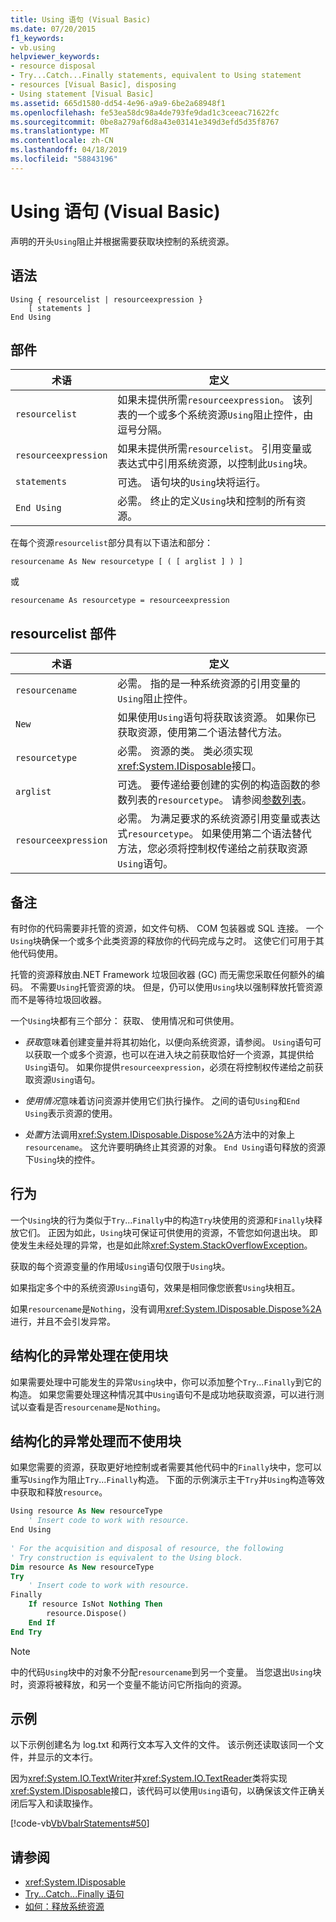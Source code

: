 ```yaml
---
title: Using 语句 (Visual Basic)
ms.date: 07/20/2015
f1_keywords:
- vb.using
helpviewer_keywords:
- resource disposal
- Try...Catch...Finally statements, equivalent to Using statement
- resources [Visual Basic], disposing
- Using statement [Visual Basic]
ms.assetid: 665d1580-dd54-4e96-a9a9-6be2a68948f1
ms.openlocfilehash: fe53ea58dc98a4de793fe9dad1c3ceeac71622fc
ms.sourcegitcommit: 0be8a279af6d8a43e03141e349d3efd5d35f8767
ms.translationtype: MT
ms.contentlocale: zh-CN
ms.lasthandoff: 04/18/2019
ms.locfileid: "58843196"
---
```

# <a name="using-statement-visual-basic"></a>Using 语句 (Visual Basic)
声明的开头`Using`阻止并根据需要获取块控制的系统资源。  
  
## <a name="syntax"></a>语法  
  
```  
Using { resourcelist | resourceexpression }  
    [ statements ]  
End Using  
```  
  
## <a name="parts"></a>部件  
  
|术语|定义|  
|---|---|  
|`resourcelist`|如果未提供所需`resourceexpression`。 该列表的一个或多个系统资源`Using`阻止控件，由逗号分隔。|  
|`resourceexpression`|如果未提供所需`resourcelist`。 引用变量或表达式中引用系统资源，以控制此`Using`块。|  
|`statements`|可选。 语句块的`Using`块将运行。|  
|`End Using`|必需。 终止的定义`Using`块和控制的所有资源。|  
  
 在每个资源`resourcelist`部分具有以下语法和部分：  
  
 `resourcename As New resourcetype [ ( [ arglist ] ) ]`  
  
 或  
  
 `resourcename As resourcetype = resourceexpression`  
  
## <a name="resourcelist-parts"></a>resourcelist 部件  
  
|术语|定义|  
|---|---|  
|`resourcename`|必需。 指的是一种系统资源的引用变量的`Using`阻止控件。|  
|`New`|如果使用`Using`语句将获取该资源。 如果你已获取资源，使用第二个语法替代方法。|  
|`resourcetype`|必需。 资源的类。 类必须实现<xref:System.IDisposable>接口。|  
|`arglist`|可选。 要传递给要创建的实例的构造函数的参数列表的`resourcetype`。 请参阅[参数列表](../../../visual-basic/language-reference/statements/parameter-list.md)。|  
|`resourceexpression`|必需。 为满足要求的系统资源引用变量或表达式`resourcetype`。 如果使用第二个语法替代方法，您必须将控制权传递给之前获取资源`Using`语句。|  
  
## <a name="remarks"></a>备注  
 有时你的代码需要非托管的资源，如文件句柄、 COM 包装器或 SQL 连接。 一个`Using`块确保一个或多个此类资源的释放你的代码完成与之时。 这使它们可用于其他代码使用。  
  
 托管的资源释放由.NET Framework 垃圾回收器 (GC) 而无需您采取任何额外的编码。 不需要`Using`托管资源的块。 但是，仍可以使用`Using`块以强制释放托管资源而不是等待垃圾回收器。  
  
 一个`Using`块都有三个部分： 获取、 使用情况和可供使用。  
  
-   *获取*意味着创建变量并将其初始化，以便向系统资源，请参阅。 `Using`语句可以获取一个或多个资源，也可以在进入块之前获取恰好一个资源，其提供给`Using`语句。 如果你提供`resourceexpression`，必须在将控制权传递给之前获取资源`Using`语句。  
  
-   *使用情况*意味着访问资源并使用它们执行操作。 之间的语句`Using`和`End Using`表示资源的使用。  
  
-   *处置*方法调用<xref:System.IDisposable.Dispose%2A>方法中的对象上`resourcename`。 这允许要明确终止其资源的对象。 `End Using`语句释放的资源下`Using`块的控件。  
  
## <a name="behavior"></a>行为  
 一个`Using`块的行为类似于`Try`...`Finally`中的构造`Try`块使用的资源和`Finally`块释放它们。 正因为如此，`Using`块可保证可供使用的资源，不管您如何退出块。 即使发生未经处理的异常，也是如此除<xref:System.StackOverflowException>。  
  
 获取的每个资源变量的作用域`Using`语句仅限于`Using`块。  
  
 如果指定多个中的系统资源`Using`语句，效果是相同像您嵌套`Using`块相互。  
  
 如果`resourcename`是`Nothing`，没有调用<xref:System.IDisposable.Dispose%2A>进行，并且不会引发异常。  
  
## <a name="structured-exception-handling-within-a-using-block"></a>结构化的异常处理在使用块  
 如果需要处理中可能发生的异常`Using`块中，你可以添加整个`Try`...`Finally`到它的构造。 如果您需要处理这种情况其中`Using`语句不是成功地获取资源，可以进行测试以查看是否`resourcename`是`Nothing`。  
  
## <a name="structured-exception-handling-instead-of-a-using-block"></a>结构化的异常处理而不使用块  
 如果您需要的资源，获取更好地控制或者需要其他代码中的`Finally`块中，您可以重写`Using`作为阻止`Try`...`Finally`构造。 下面的示例演示主干`Try`并`Using`构造等效中获取和释放`resource`。  
  
```vb  
Using resource As New resourceType   
    ' Insert code to work with resource.  
End Using  
  
' For the acquisition and disposal of resource, the following  
' Try construction is equivalent to the Using block.  
Dim resource As New resourceType  
Try   
    ' Insert code to work with resource.  
Finally   
    If resource IsNot Nothing Then  
        resource.Dispose()   
    End If  
End Try   
```  
  
> [!NOTE]
>  中的代码`Using`块中的对象不分配`resourcename`到另一个变量。 当您退出`Using`块时，资源将被释放，和另一个变量不能访问它所指向的资源。  
  
## <a name="example"></a>示例  
 以下示例创建名为 log.txt 和两行文本写入文件的文件。 该示例还读取该同一个文件，并显示的文本行。  
  
 因为<xref:System.IO.TextWriter>并<xref:System.IO.TextReader>类将实现<xref:System.IDisposable>接口，该代码可以使用`Using`语句，以确保该文件正确关闭后写入和读取操作。  
  
 [!code-vb[VbVbalrStatements#50](~/samples/snippets/visualbasic/VS_Snippets_VBCSharp/VbVbalrStatements/VB/Class1.vb#50)]  
  
## <a name="see-also"></a>请参阅

- <xref:System.IDisposable>
- [Try...Catch...Finally 语句](../../../visual-basic/language-reference/statements/try-catch-finally-statement.md)
- [如何：释放系统资源](../../../visual-basic/programming-guide/language-features/control-flow/how-to-dispose-of-a-system-resource.md)
